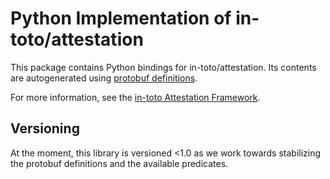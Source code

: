 # Python Implementation of in-toto/attestation

This package contains Python bindings for in-toto/attestation. Its contents are
autogenerated using
[protobuf definitions](https://github.com/in-toto/attestation/tree/main/protos).

For more information, see the
[in-toto Attestation Framework](https://github.com/in-toto/attestation).

## Versioning

At the moment, this library is versioned <1.0 as we work towards stabilizing the
protobuf definitions and the available predicates.
